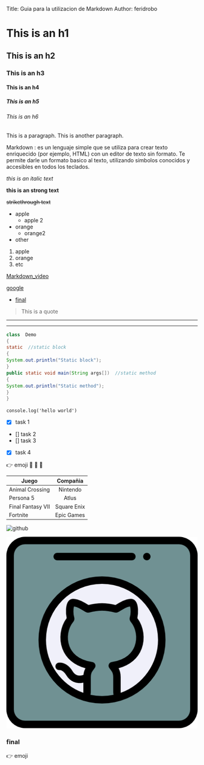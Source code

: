 <!-- This is a comment -->

<!-- This is a comment -->

<!--  Encabezados -->

Title: Guia para la utilizacion de Markdown
Author: feridrobo


# This is an h1

## This is an h2

### This is an h3

#### This is an h4

##### This is an h5

###### This is an h6

This is a paragraph. This is another paragraph.

<!-- brief definition -->
Markdown
:  es un lenguaje simple que se utiliza para crear texto enriquecido (por ejemplo, HTML) con un editor de texto sin formato. Te permite darle un formato basico al texto, utilizando simbolos conocidos y accesibles en todos los teclados.

<!-- italic -->
*this is an *italic* text*

<!-- strong  -->
**this is an **strong** text**

<!-- strikethrough -->
~~strikethrough text~~


<!-- ul -->

* apple
    * apple 2
* orange
    * orange2
* other

1. apple
2. orange
3. etc

<!-- url -->
[Markdown_video](https://www.youtube.com/watch?v=oxaH9CFpeEE)

<!-- url -->
[google](https://www.google.com/ "enlace_google")

<!-- enlace para indice -->
 - [final](#final)

<!-- quote -->
> This is a quote

<!-- this is a line-->
---
<!-- this is another line-->
___

<!-- code block -->
```java
class  Demo  
{  
static  //static block  
{  
System.out.println("Static block");  
}  
public static void main(String args[])  //static method  
{  
System.out.println("Static method");  
}  
}  

```
<!-- line of code -->
`console.log('hello world')`

<!-- GitHub Markdown-->
<!-- TO DO-->
* [x] task 1
* [] task 2
* [] task 3
* [x] task 4

<!-- emoji-->
:point_right: emoji
:clap: 	:see_no_evil: :hear_no_evil:

<!-- table -->

| Juego             | Compañia    |
|-------------------|:-------------:|
| Animal Crossing   | Nintendo    |
| Persona 5         | Atlus       |
| Final Fantasy VII | Square Enix |
| Fortnite          | Epic Games  |

<!-- image -->
![github](https://cdn-icons-png.flaticon.com/512/25/25231.png)

![github](github.png "github")

### final

:point_right: emoji
